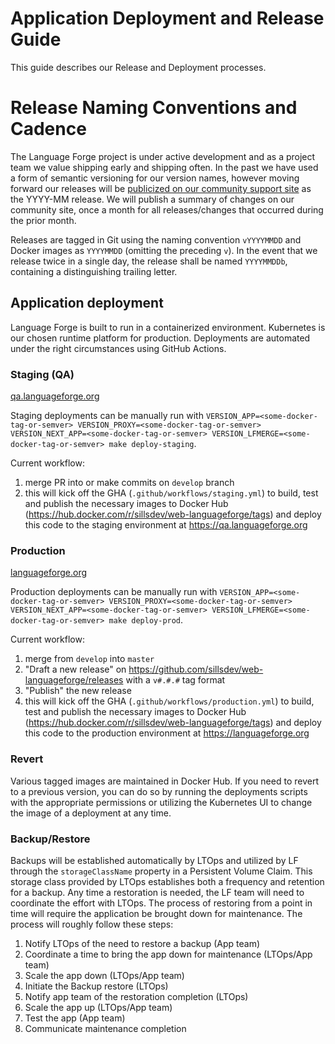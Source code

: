 # Application Deployment and Release Guide #

This guide describes our Release and Deployment processes.

# Release Naming Conventions and Cadence

The Language Forge project is under active development and as a project team we value shipping early and shipping often.  In the past we have used a form of semantic versioning for our version names, however moving forward our releases will be [publicized on our community support site](https://community.software.sil.org/c/language-forge/20) as the YYYY-MM release. We will publish a summary of changes on our community site, once a month for all releases/changes that occurred during the prior month.

Releases are tagged in Git using the naming convention `vYYYYMMDD` and Docker images as `YYYYMMDD` (omitting the preceding `v`).  In the event that we release twice in a single day, the release shall be named `YYYYMMDDb`, containing a distinguishing trailing letter.
## Application deployment ##

Language Forge is built to run in a containerized environment.  Kubernetes is our chosen runtime platform for production.  Deployments are automated under the right circumstances using GitHub Actions.

### Staging (QA) ###

[qa.languageforge.org](https://qa.languageforge.org)

Staging deployments can be manually run with `VERSION_APP=<some-docker-tag-or-semver> VERSION_PROXY=<some-docker-tag-or-semver> VERSION_NEXT_APP=<some-docker-tag-or-semver> VERSION_LFMERGE=<some-docker-tag-or-semver> make deploy-staging`.

Current workflow:
1. merge PR into or make commits on `develop` branch
1. this will kick off the GHA (`.github/workflows/staging.yml`) to build, test and publish the necessary images to Docker Hub (https://hub.docker.com/r/sillsdev/web-languageforge/tags) and deploy this code to the staging environment at https://qa.languageforge.org

### Production ###

[languageforge.org](https://languageforge.org)

Production deployments can be manually run with `VERSION_APP=<some-docker-tag-or-semver> VERSION_PROXY=<some-docker-tag-or-semver> VERSION_NEXT_APP=<some-docker-tag-or-semver> VERSION_LFMERGE=<some-docker-tag-or-semver> make deploy-prod`.

Current workflow:
1. merge from `develop` into `master`
1. "Draft a new release" on https://github.com/sillsdev/web-languageforge/releases with a `v#.#.#` tag format
1. "Publish" the new release
1. this will kick off the GHA (`.github/workflows/production.yml`) to build, test and publish the necessary images to Docker Hub (https://hub.docker.com/r/sillsdev/web-languageforge/tags) and deploy this code to the production environment at https://languageforge.org

### Revert ###
Various tagged images are maintained in Docker Hub.  If you need to revert to a previous version, you can do so by running the deployments scripts with the appropriate permissions or utilizing the Kubernetes UI to change the image of a deployment at any time.

### Backup/Restore ###
Backups will be established automatically by LTOps and utilized by LF through the `storageClassName` property in a Persistent Volume Claim.  This storage class provided by LTOps establishes both a frequency and retention for a backup.  Any time a restoration is needed, the LF team will need to coordinate the effort with LTOps.  The process of restoring from a point in time will require the application be brought down for maintenance.  The process will roughly follow these steps:
1. Notify LTOps of the need to restore a backup (App team)
1. Coordinate a time to bring the app down for maintenance (LTOps/App team)
1. Scale the app down (LTOps/App team)
1. Initiate the Backup restore (LTOps)
1. Notify app team of the restoration completion (LTOps)
1. Scale the app up (LTOps/App team)
1. Test the app (App team)
1. Communicate maintenance completion
